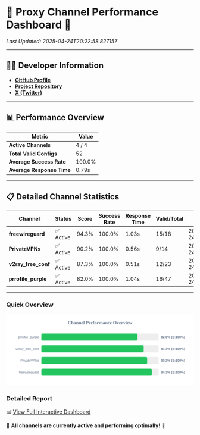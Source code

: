 # 🌟 Proxy Channel Performance Dashboard 🌟

_Last Updated: 2025-04-24T20:22:58.827157_

---

## 👩‍💻 Developer Information

- **[GitHub Profile](https://github.com/4n0nymou3)**  
- **[Project Repository](https://github.com/4n0nymou3/multi-proxy-config-fetcher)**  
- **[X (Twitter)](https://x.com/4n0nymou3)**  

---

## 📊 Performance Overview

| Metric                | Value       |
|-----------------------|-------------|
| **Active Channels**   | 4 / 4       |
| **Total Valid Configs** | 52          |
| **Average Success Rate** | 100.0%      |
| **Average Response Time** | 0.79s       |

---

## 📋 Detailed Channel Statistics

| Channel          | Status     | Score  | Success Rate | Response Time | Valid/Total | Last Success               |
|------------------|------------|--------|--------------|---------------|-------------|----------------------------|
| **freewireguard**  | ✅ Active  | 94.3%  | 100.0% | 1.03s         | 15/18       | 2025-04-24T20:22:58.825357 |
| **PrivateVPNs**  | ✅ Active  | 90.2%  | 100.0% | 0.56s         | 9/14       | 2025-04-24T20:22:57.765645 |
| **v2ray_free_conf**  | ✅ Active  | 87.3%  | 100.0% | 0.51s         | 12/23       | 2025-04-24T20:22:57.165717 |
| **prrofile_purple**  | ✅ Active  | 82.0%  | 100.0% | 1.04s         | 16/47       | 2025-04-24T20:22:56.595816 |

---

### Quick Overview
<div align="center">
  <a href="https://raw.githubusercontent.com/nullluser/NullRepo/refs/heads/main/assets/channel_stats_chart.svg">
    <img src="https://raw.githubusercontent.com/nullluser/NullRepo/refs/heads/main/assets/channel_stats_chart.svg" alt="Source Performance Statistics" width="800">
  </a>
</div>

### Detailed Report
📊 [View Full Interactive Dashboard](https://htmlpreview.github.io/?https://github.com/nullluser/NullRepo/blob/main/assets/performance_report.html)

🎉 **All channels are currently active and performing optimally!** 🎉
